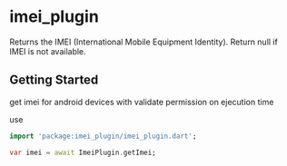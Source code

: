 # imei_plugin

Returns the IMEI (International Mobile Equipment Identity). Return null if IMEI is not available.

## Getting Started

get imei for android devices with validate permission on ejecution time

use
```dart
import 'package:imei_plugin/imei_plugin.dart';

var imei = await ImeiPlugin.getImei;
```
